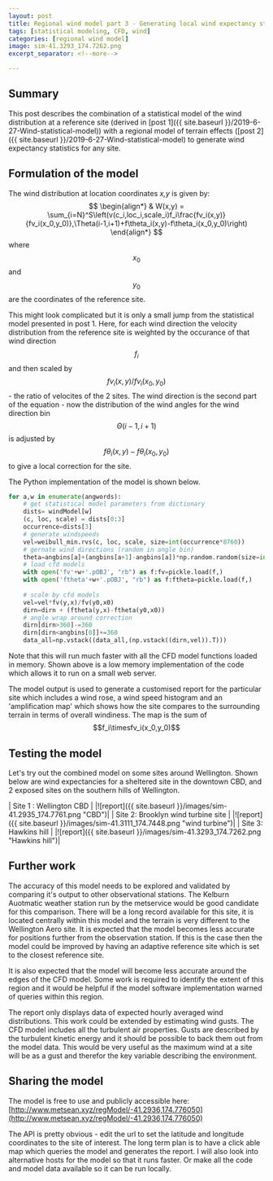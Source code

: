 ```yaml
---
layout: post
title: Regional wind model part 3 - Generating local wind expectancy statistics from a reference wind rose and a regional CFD model
tags: [statistical modeling, CFD, wind]
categories: [regional wind model]
image: sim-41.3293_174.7262.png
excerpt_separator: <!--more-->

---
```


## Summary

This post describes the combination of a statistical model of the wind distribution at a reference site (derived in [post 1]({{ site.baseurl }}/2019-6-27-Wind-statistical-model)) with a regional model of terrain effects ([post 2]({{ site.baseurl }}/2019-6-27-Wind-statistical-model) to generate wind expectancy statistics for any site. <!--more-->

## Formulation of the model

The wind distribution at location coordinates _x,y_ is given by:
$$
\begin{align*}
  & W(x,y) = \sum_{i=N}^S\left(v(c_i,loc_i,scale_i)f_i\frac{fv_i(x,y)}{fv_i(x_0,y_0)},\Theta(i-1,i+1)+f\theta_i(x,y)-f\theta_i(x_0,y_0)\right)
\end{align*}
$$
where $$x_0$$ and $$y_0$$ are the coordinates of the reference site.

This might look complicated but it is only a small jump from the statistical model presented in post 1. Here, for each wind direction the velocity distribution from the reference site is weighted by the occurance of that wind direction $$f_i$$ and then scaled by $$fv_i(x,y)/fv_i(x_0,y_0)$$ - the ratio of velocites of the 2 sites. The wind direction is the second part of the equation - now the distribution of the wind angles for the wind direction bin $$\Theta(i-1,i+1)$$ is adjusted by $$f\theta_i(x,y)-f\theta_i(x_0,y_0)$$ to give a local correction for the site.

The Python implementation of the model is shown below.
```python
for a,w in enumerate(angwords):
    # get statistical model parameters from dictionary
	dists= windModel[w] 
    (c, loc, scale) = dists[0:3]
    occurrence=dists[3]
    # generate windspeeds
    vel=weibull_min.rvs(c, loc, scale, size=int(occurrence*8760))
    # gernate wind directions (random in angle bin)
    theta=angbins[a]+(angbins[a+1]-angbins[a])*np.random.random(size=int(dists[3]*8760))        
    # load cfd models
    with open('fv'+w+'.pOBJ', "rb") as f:fv=pickle.load(f,)
    with open('ftheta'+w+'.pOBJ', "rb") as f:ftheta=pickle.load(f,)
    
    # scale by cfd models
    vel=vel*fv(y,x)/fv(y0,x0)
    dirn=dirn + (ftheta(y,x)-ftheta(y0,x0))
    # angle wrap around correction
    dirn[dirn>360]-=360
    dirn[dirn<angbins[0]]+=360
    data_all=np.vstack((data_all,(np.vstack((dirn,vel)).T)))    
```

Note that this will run much faster with all the CFD model functions loaded in memory. Shown above is a low memory implementation of the code which allows it to run on a small web server.

The model output is used to generate a customised report for the particular site which includes a wind rose, a wind speed histogram and an 'amplification map' which shows how the site compares to the surrounding terrain in terms of overall windiness. The map is the sum of $$f_i\timesfv_i(x_0,y_0)$$ 

## Testing the model

Let's try out the combined model on some sites around Wellington. Shown below are wind expectancies for a sheltered site in the downtown CBD, and 2 exposed sites on the southern hills of Wellington.

| Site 1 : Wellington CBD |
|![report]({{ site.baseurl }}/images/sim-41.2935_174.7761.png "CBD")|
| Site 2: Brooklyn wind turbine site |
|![report]({{ site.baseurl }}/images/sim-41.3111_174.7448.png "wind turbine")|
| Site 3: Hawkins hill |
|![report]({{ site.baseurl }}/images/sim-41.3293_174.7262.png "Hawkins hill")|

## Further work

The accuracy of this model needs to be explored and validated by comparing it's output to other observational stations. The Kelburn Auotmatic weather station run by the metservice would be good candidate for this comparison. There will be a long record available for this site, it is located centrally within this model and the terrain is very different to the Wellington Aero site. It is expected that the model becomes less accurate for positions further from the observation station. If this is the case then the model could be improved by having an adaptive reference site which is set to the closest reference site.

It is also expected that the model will become less accurate around the edges of the CFD model. Some work is required to identify the extent of this region and it would be helpful if the model software implementation warned of queries within this region.

The report only displays data of expected hourly averaged wind distributions. This work could be extended by estimating wind gusts. The CFD model includes all the turbulent air properties. Gusts are described by the turbulent kinetic energy and it should be possible to back them out from the model data. This would be very useful as the maximum wind at a site will be as a gust and therefor the key variable describing the environment.


## Sharing the model

The model is free to use and publicly accessible here: [http://www.metsean.xyz/regModel/-41.2936,174.776050](http://www.metsean.xyz/regModel/-41.2936,174.776050)

The API is pretty obvious - edit the url to set the latitude and longitude coordinates to the site of interest. The long term plan is to have a click able map which queries the model and generates the report. I will also look into alternative hosts for the model so that it runs faster. Or make all the code and model data available so it can be run locally.
